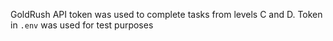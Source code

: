 GoldRush API token was used to complete tasks from levels C and D. Token in `.env` was used for test purposes  